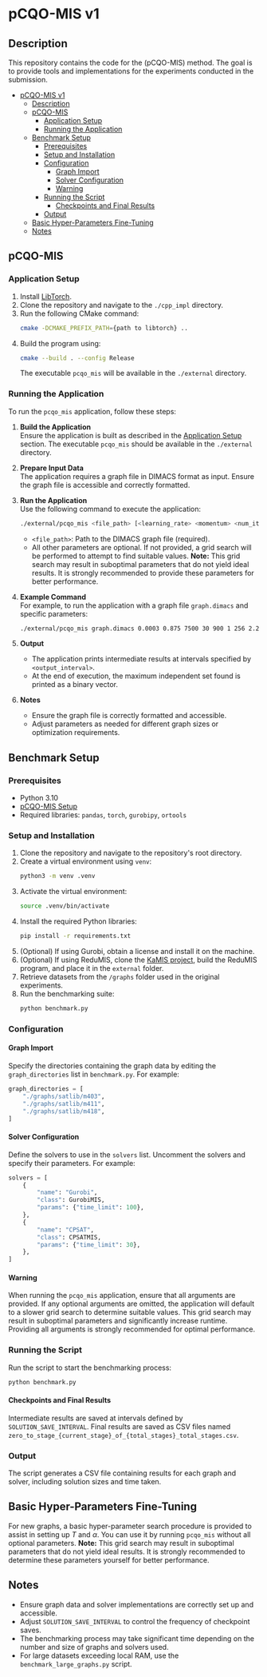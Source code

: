 # pCQO-MIS v1 #

## Description

This repository contains the code for the (pCQO-MIS) method. The goal is to provide tools and implementations for the experiments conducted in the submission.

- [pCQO-MIS v1](#pcqo-mis-v1)
  - [Description](#description)
  - [pCQO-MIS](#pcqo-mis)
    - [Application Setup](#application-setup)
    - [Running the Application](#running-the-application)
  - [Benchmark Setup](#benchmark-setup)
    - [Prerequisites](#prerequisites)
    - [Setup and Installation](#setup-and-installation)
    - [Configuration](#configuration)
      - [Graph Import](#graph-import)
      - [Solver Configuration](#solver-configuration)
      - [Warning](#warning)
    - [Running the Script](#running-the-script)
      - [Checkpoints and Final Results](#checkpoints-and-final-results)
    - [Output](#output)
  - [Basic Hyper-Parameters Fine-Tuning](#basic-hyper-parameters-fine-tuning)
  - [Notes](#notes)

## pCQO-MIS

### Application Setup

1. Install [LibTorch](https://pytorch.org/get-started/locally/).
2. Clone the repository and navigate to the `./cpp_impl` directory.
3. Run the following CMake command:  
   ```bash
   cmake -DCMAKE_PREFIX_PATH={path to libtorch} ..
   ```
4. Build the program using:  
   ```bash
   cmake --build . --config Release
   ```
   The executable `pcqo_mis` will be available in the `./external` directory.

### Running the Application

To run the `pcqo_mis` application, follow these steps:

1. **Build the Application**  
   Ensure the application is built as described in the [Application Setup](#application-setup) section. The executable `pcqo_mis` should be available in the `./external` directory.

2. **Prepare Input Data**  
   The application requires a graph file in DIMACS format as input. Ensure the graph file is accessible and correctly formatted.

3. **Run the Application**  
   Use the following command to execute the application:

   ```bash
   ./external/pcqo_mis <file_path> [<learning_rate> <momentum> <num_iterations> <num_iterations_per_batch> <gamma> <gamma_prime> <batch_size> <std> <output_interval>] [initialization_vector]
   ```

   - `<file_path>`: Path to the DIMACS graph file (required).
   - All other parameters are optional. If not provided, a grid search will be performed to attempt to find suitable values. **Note:** This grid search may result in suboptimal parameters that do not yield ideal results. It is strongly recommended to provide these parameters for better performance.

4. **Example Command**  
   For example, to run the application with a graph file `graph.dimacs` and specific parameters:

   ```bash
   ./external/pcqo_mis graph.dimacs 0.0003 0.875 7500 30 900 1 256 2.25 10
   ```

5. **Output**  
   - The application prints intermediate results at intervals specified by `<output_interval>`.
   - At the end of execution, the maximum independent set found is printed as a binary vector.

6. **Notes**  
   - Ensure the graph file is correctly formatted and accessible.
   - Adjust parameters as needed for different graph sizes or optimization requirements.

## Benchmark Setup

### Prerequisites

- Python 3.10
- [pCQO-MIS Setup](#application-setup)
- Required libraries: `pandas`, `torch`, `gurobipy`, `ortools`

### Setup and Installation

1. Clone the repository and navigate to the repository's root directory.
2. Create a virtual environment using `venv`:
   ```bash
   python3 -m venv .venv
   ```
3. Activate the virtual environment:
   ```bash
   source .venv/bin/activate
   ```
4. Install the required Python libraries:
   ```bash
   pip install -r requirements.txt
   ```
5. (Optional) If using Gurobi, obtain a license and install it on the machine.
6. (Optional) If using ReduMIS, clone the [KaMIS project](https://github.com/KarlsruheMIS/KaMIS), build the ReduMIS program, and place it in the `external` folder.
7. Retrieve datasets from the `/graphs` folder used in the original experiments.
8. Run the benchmarking suite:
   ```bash
   python benchmark.py
   ```

### Configuration

#### Graph Import

Specify the directories containing the graph data by editing the `graph_directories` list in `benchmark.py`. For example:

```python
graph_directories = [
    "./graphs/satlib/m403",
    "./graphs/satlib/m411",
    "./graphs/satlib/m418",
]
```

#### Solver Configuration

Define the solvers to use in the `solvers` list. Uncomment the solvers and specify their parameters. For example:

```python
solvers = [
    {
        "name": "Gurobi",
        "class": GurobiMIS,
        "params": {"time_limit": 100},
    },
    {
        "name": "CPSAT",
        "class": CPSATMIS,
        "params": {"time_limit": 30},
    },
]
```


#### Warning

When running the `pcqo_mis` application, ensure that all arguments are provided. If any optional arguments are omitted, the application will default to a slower grid search to determine suitable values. This grid search may result in suboptimal parameters and significantly increase runtime. Providing all arguments is strongly recommended for optimal performance.


### Running the Script

Run the script to start the benchmarking process:

```bash
python benchmark.py
```

#### Checkpoints and Final Results

Intermediate results are saved at intervals defined by `SOLUTION_SAVE_INTERVAL`. Final results are saved as CSV files named `zero_to_stage_{current_stage}_of_{total_stages}_total_stages.csv`.

### Output

The script generates a CSV file containing results for each graph and solver, including solution sizes and time taken.

## Basic Hyper-Parameters Fine-Tuning

For new graphs, a basic hyper-parameter search procedure is provided to assist in setting up $T$ and $\alpha$. You can use it by running `pcqo_mis` without all optional parameters. **Note:** This grid search may result in suboptimal parameters that do not yield ideal results. It is strongly recommended to determine these parameters yourself for better performance.

## Notes

- Ensure graph data and solver implementations are correctly set up and accessible.
- Adjust `SOLUTION_SAVE_INTERVAL` to control the frequency of checkpoint saves.
- The benchmarking process may take significant time depending on the number and size of graphs and solvers used.
- For large datasets exceeding local RAM, use the `benchmark_large_graphs.py` script.

